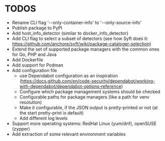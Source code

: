 # TODOS

- Rename CLI flag '--only-container-info' to '--only-source-info'
- Publish package to PyPI
- Add host_info_detector (similar to docker_info_detector)
- Add CLI flag to select a subset of detectors (see how Syft does it: <https://github.com/anchore/syft/wiki/package-cataloger-selection>)
- Extend the set of supported package managers with the common ones for Go, PHP and Java
- Add Dockerfile
- Add support for Podman
- Add configuration file
  - use Dependabot configuration as an inspiration (<https://docs.github.com/en/code-security/dependabot/working-with-dependabot/dependabot-options-reference>)
  - Configure which package management systems should be checked
  - Configurable paths for package managers (like a path for venv resolution)
  - Make it configurable, if the JSON output is pretty-printed or not (at the start pretty-print is default)
  - Add different log levels
- Support more operating systems: RedHat Linux (yum/dnf), openSUSE (zypper)
- Add extraction of some relevant environment variables
